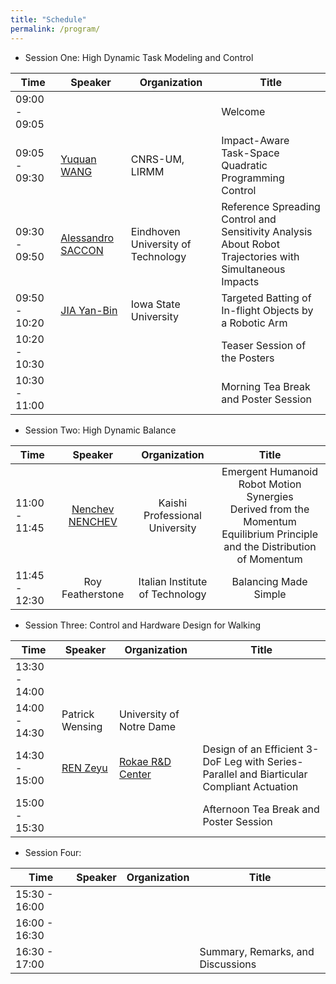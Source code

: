 ```yaml
---
title: "Schedule"
permalink: /program/
---
```


  * Session One: High Dynamic Task Modeling and Control

| Time             | Speaker          | Organization |                   Title                                      |
| -----------------| -----------------|------------- | -------------------------------------------------------------|
| 09:00 - 09:05    |                  |              |     Welcome                                                  |
| 09:05 - 09:30    |  [Yuquan WANG](https://ywang-robotics.github.io/)     | CNRS-UM, LIRMM | Impact-Aware Task-Space Quadratic Programming Control       |
| 09:30 - 09:50    |  [Alessandro SACCON](/speakers/saccon)    | Eindhoven University of Technology    | Reference Spreading Control and Sensitivity Analysis <br/>About Robot Trajectories with Simultaneous Impacts |
| 09:50 - 10:20    | [JIA Yan-Bin](/speakers/yan-bin/) | Iowa State University  | Targeted Batting of In-flight Objects by a Robotic Arm |
| 10:20 - 10:30    |                  |              |     Teaser Session of the Posters                            |
| 10:30 - 11:00    |                  |              |     Morning Tea Break and Poster Session                     |


  * Session Two: High Dynamic Balance
  
| Time             | Speaker          | Organization |                   Title                                      |
| -----------------| :-----------------:|:-------------: | :-------------------------------------------------------------:|
| 11:00 - 11:45    |  [Nenchev NENCHEV](/speakers/nenchev/)   |  Kaishi Professional University | Emergent Humanoid Robot Motion Synergies <br/>Derived from the Momentum Equilibrium Principle and the Distribution of Momentum                                                             |
| 11:45 - 12:30    |  Roy Featherstone       | Italian Institute of Technology       |  Balancing Made Simple                                                            |


  * Session Three: Control and Hardware Design for Walking  
  
| Time             | Speaker          | Organization |                   Title                                      |
| -----------------| -----------------|------------- | -------------------------------------------------------------|
| 13:30 - 14:00    |                  |              |                                                              |
| 14:00 - 14:30    | Patrick Wensing  | University of Notre Dame       |                                                              |
| 14:30 - 15:00    | [REN Zeyu](/speakers/zeyu) | [Rokae R&D Center](https://www.rokae.com/) | Design of an Efficient 3-DoF Leg with Series-Parallel and Biarticular Compliant Actuation                                  |
| 15:00 - 15:30    |                  |              |     Afternoon Tea Break and Poster Session                   |

 
   * Session Four:  
   
| Time             | Speaker          | Organization |                   Title                                      |
| -----------------| -----------------|------------- | -------------------------------------------------------------|
| 15:30 - 16:00    |                  |              |                                                              |
| 16:00 - 16:30    |                  |              |                                                              |
| 16:30 - 17:00    |                  |              |   Summary, Remarks, and Discussions                          |


